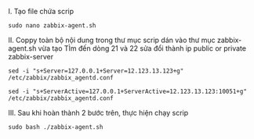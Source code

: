 I. Tạo file chứa scrip

    sudo nano zabbix-agent.sh

II. Coppy toàn bộ nội dung trong thư mục scrip dán vào thư mục zabbix-agent.sh vừa tạo
 TÌm đến dòng 21 và 22 sửa đổi thành ip public or private zabbix-server


    sed -i "s+Server=127.0.0.1+Server=12.123.13.123+g" /etc/zabbix/zabbix_agentd.conf

    sed -i "s+ServerActive=127.0.0.1+ServerActive=12.123.13.123:10051+g" /etc/zabbix/zabbix_agentd.conf

III. Sau khi hoàn thành 2 bước trên, thực hiện chạy scrip

    sudo bash ./zabbix-agent.sh